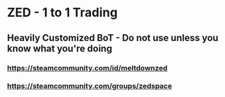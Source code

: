 # ZED - 1 to 1 Trading

## Heavily Customized BoT - Do not use unless you know what you're doing

### https://steamcommunity.com/id/meltdownzed

### https://steamcommunity.com/groups/zedspace
